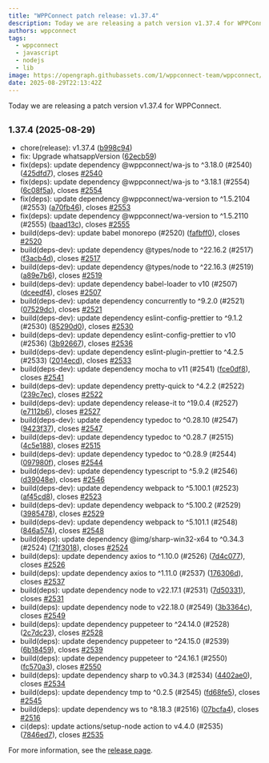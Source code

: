 ```yaml
---
title: "WPPConnect patch release: v1.37.4"
description: Today we are releasing a patch version v1.37.4 for WPPConnect.
authors: wppconnect
tags:
  - wppconnect
  - javascript
  - nodejs
  - lib
image: https://opengraph.githubassets.com/1/wppconnect-team/wppconnect/releases/tag/v1.37.4
date: 2025-08-29T22:13:42Z
---
```


Today we are releasing a patch version v1.37.4 for WPPConnect.

<!--truncate-->

## <small>1.37.4 (2025-08-29)</small>

* chore(release): v1.37.4 ([b998c94](https://github.com/wppconnect-team/wppconnect/commit/b998c94))
* fix: Upgrade whatsappVersion ([62ecb59](https://github.com/wppconnect-team/wppconnect/commit/62ecb59))
* fix(deps): update dependency @wppconnect/wa-js to ^3.18.0 (#2540) ([425dfd7](https://github.com/wppconnect-team/wppconnect/commit/425dfd7)), closes [#2540](https://github.com/wppconnect-team/wppconnect/issues/2540)
* fix(deps): update dependency @wppconnect/wa-js to ^3.18.1 (#2554) ([6c08f5a](https://github.com/wppconnect-team/wppconnect/commit/6c08f5a)), closes [#2554](https://github.com/wppconnect-team/wppconnect/issues/2554)
* fix(deps): update dependency @wppconnect/wa-version to ^1.5.2104 (#2553) ([a70fb46](https://github.com/wppconnect-team/wppconnect/commit/a70fb46)), closes [#2553](https://github.com/wppconnect-team/wppconnect/issues/2553)
* fix(deps): update dependency @wppconnect/wa-version to ^1.5.2110 (#2555) ([baad13c](https://github.com/wppconnect-team/wppconnect/commit/baad13c)), closes [#2555](https://github.com/wppconnect-team/wppconnect/issues/2555)
* build(deps-dev): update babel monorepo (#2520) ([fafbff0](https://github.com/wppconnect-team/wppconnect/commit/fafbff0)), closes [#2520](https://github.com/wppconnect-team/wppconnect/issues/2520)
* build(deps-dev): update dependency @types/node to ^22.16.2 (#2517) ([f3acb4d](https://github.com/wppconnect-team/wppconnect/commit/f3acb4d)), closes [#2517](https://github.com/wppconnect-team/wppconnect/issues/2517)
* build(deps-dev): update dependency @types/node to ^22.16.3 (#2519) ([a89e7b6](https://github.com/wppconnect-team/wppconnect/commit/a89e7b6)), closes [#2519](https://github.com/wppconnect-team/wppconnect/issues/2519)
* build(deps-dev): update dependency babel-loader to v10 (#2507) ([dceedf4](https://github.com/wppconnect-team/wppconnect/commit/dceedf4)), closes [#2507](https://github.com/wppconnect-team/wppconnect/issues/2507)
* build(deps-dev): update dependency concurrently to ^9.2.0 (#2521) ([07529dc](https://github.com/wppconnect-team/wppconnect/commit/07529dc)), closes [#2521](https://github.com/wppconnect-team/wppconnect/issues/2521)
* build(deps-dev): update dependency eslint-config-prettier to ^9.1.2 (#2530) ([85290d0](https://github.com/wppconnect-team/wppconnect/commit/85290d0)), closes [#2530](https://github.com/wppconnect-team/wppconnect/issues/2530)
* build(deps-dev): update dependency eslint-config-prettier to v10 (#2536) ([3b92667](https://github.com/wppconnect-team/wppconnect/commit/3b92667)), closes [#2536](https://github.com/wppconnect-team/wppconnect/issues/2536)
* build(deps-dev): update dependency eslint-plugin-prettier to ^4.2.5 (#2533) ([2014ecd](https://github.com/wppconnect-team/wppconnect/commit/2014ecd)), closes [#2533](https://github.com/wppconnect-team/wppconnect/issues/2533)
* build(deps-dev): update dependency mocha to v11 (#2541) ([fce0df8](https://github.com/wppconnect-team/wppconnect/commit/fce0df8)), closes [#2541](https://github.com/wppconnect-team/wppconnect/issues/2541)
* build(deps-dev): update dependency pretty-quick to ^4.2.2 (#2522) ([239c7ec](https://github.com/wppconnect-team/wppconnect/commit/239c7ec)), closes [#2522](https://github.com/wppconnect-team/wppconnect/issues/2522)
* build(deps-dev): update dependency release-it to ^19.0.4 (#2527) ([e7112b6](https://github.com/wppconnect-team/wppconnect/commit/e7112b6)), closes [#2527](https://github.com/wppconnect-team/wppconnect/issues/2527)
* build(deps-dev): update dependency typedoc to ^0.28.10 (#2547) ([9423f37](https://github.com/wppconnect-team/wppconnect/commit/9423f37)), closes [#2547](https://github.com/wppconnect-team/wppconnect/issues/2547)
* build(deps-dev): update dependency typedoc to ^0.28.7 (#2515) ([4c5e188](https://github.com/wppconnect-team/wppconnect/commit/4c5e188)), closes [#2515](https://github.com/wppconnect-team/wppconnect/issues/2515)
* build(deps-dev): update dependency typedoc to ^0.28.9 (#2544) ([097980f](https://github.com/wppconnect-team/wppconnect/commit/097980f)), closes [#2544](https://github.com/wppconnect-team/wppconnect/issues/2544)
* build(deps-dev): update dependency typescript to ^5.9.2 (#2546) ([d39048e](https://github.com/wppconnect-team/wppconnect/commit/d39048e)), closes [#2546](https://github.com/wppconnect-team/wppconnect/issues/2546)
* build(deps-dev): update dependency webpack to ^5.100.1 (#2523) ([af45cd8](https://github.com/wppconnect-team/wppconnect/commit/af45cd8)), closes [#2523](https://github.com/wppconnect-team/wppconnect/issues/2523)
* build(deps-dev): update dependency webpack to ^5.100.2 (#2529) ([3985478](https://github.com/wppconnect-team/wppconnect/commit/3985478)), closes [#2529](https://github.com/wppconnect-team/wppconnect/issues/2529)
* build(deps-dev): update dependency webpack to ^5.101.1 (#2548) ([846a574](https://github.com/wppconnect-team/wppconnect/commit/846a574)), closes [#2548](https://github.com/wppconnect-team/wppconnect/issues/2548)
* build(deps): update dependency @img/sharp-win32-x64 to ^0.34.3 (#2524) ([71f3018](https://github.com/wppconnect-team/wppconnect/commit/71f3018)), closes [#2524](https://github.com/wppconnect-team/wppconnect/issues/2524)
* build(deps): update dependency axios to ^1.10.0 (#2526) ([7d4c077](https://github.com/wppconnect-team/wppconnect/commit/7d4c077)), closes [#2526](https://github.com/wppconnect-team/wppconnect/issues/2526)
* build(deps): update dependency axios to ^1.11.0 (#2537) ([176306d](https://github.com/wppconnect-team/wppconnect/commit/176306d)), closes [#2537](https://github.com/wppconnect-team/wppconnect/issues/2537)
* build(deps): update dependency node to v22.17.1 (#2531) ([7d50331](https://github.com/wppconnect-team/wppconnect/commit/7d50331)), closes [#2531](https://github.com/wppconnect-team/wppconnect/issues/2531)
* build(deps): update dependency node to v22.18.0 (#2549) ([3b3364c](https://github.com/wppconnect-team/wppconnect/commit/3b3364c)), closes [#2549](https://github.com/wppconnect-team/wppconnect/issues/2549)
* build(deps): update dependency puppeteer to ^24.14.0 (#2528) ([2c7dc23](https://github.com/wppconnect-team/wppconnect/commit/2c7dc23)), closes [#2528](https://github.com/wppconnect-team/wppconnect/issues/2528)
* build(deps): update dependency puppeteer to ^24.15.0 (#2539) ([6b18459](https://github.com/wppconnect-team/wppconnect/commit/6b18459)), closes [#2539](https://github.com/wppconnect-team/wppconnect/issues/2539)
* build(deps): update dependency puppeteer to ^24.16.1 (#2550) ([fc570a3](https://github.com/wppconnect-team/wppconnect/commit/fc570a3)), closes [#2550](https://github.com/wppconnect-team/wppconnect/issues/2550)
* build(deps): update dependency sharp to v0.34.3 (#2534) ([4402ae0](https://github.com/wppconnect-team/wppconnect/commit/4402ae0)), closes [#2534](https://github.com/wppconnect-team/wppconnect/issues/2534)
* build(deps): update dependency tmp to ^0.2.5 (#2545) ([fd68fe5](https://github.com/wppconnect-team/wppconnect/commit/fd68fe5)), closes [#2545](https://github.com/wppconnect-team/wppconnect/issues/2545)
* build(deps): update dependency ws to ^8.18.3 (#2516) ([07bcfa4](https://github.com/wppconnect-team/wppconnect/commit/07bcfa4)), closes [#2516](https://github.com/wppconnect-team/wppconnect/issues/2516)
* ci(deps): update actions/setup-node action to v4.4.0 (#2535) ([7846ed7](https://github.com/wppconnect-team/wppconnect/commit/7846ed7)), closes [#2535](https://github.com/wppconnect-team/wppconnect/issues/2535)

For more information, see the [release page](https://github.com/wppconnect-team/wppconnect/releases/tag/v1.37.4).